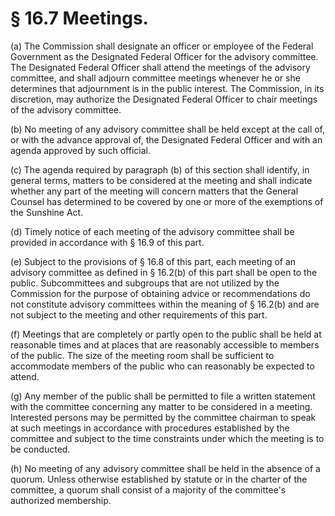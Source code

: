 # § 16.7   Meetings.

(a) The Commission shall designate an officer or employee of the Federal Government as the Designated Federal Officer for the advisory committee. The Designated Federal Officer shall attend the meetings of the advisory committee, and shall adjourn committee meetings whenever he or she determines that adjournment is in the public interest. The Commission, in its discretion, may authorize the Designated Federal Officer to chair meetings of the advisory committee.


(b) No meeting of any advisory committee shall be held except at the call of, or with the advance approval of, the Designated Federal Officer and with an agenda approved by such official.


(c) The agenda required by paragraph (b) of this section shall identify, in general terms, matters to be considered at the meeting and shall indicate whether any part of the meeting will concern matters that the General Counsel has determined to be covered by one or more of the exemptions of the Sunshine Act.


(d) Timely notice of each meeting of the advisory committee shall be provided in accordance with § 16.9 of this part.


(e) Subject to the provisions of § 16.8 of this part, each meeting of an advisory committee as defined in § 16.2(b) of this part shall be open to the public. Subcommittees and subgroups that are not utilized by the Commission for the purpose of obtaining advice or recommendations do not constitute advisory committees within the meaning of § 16.2(b) and are not subject to the meeting and other requirements of this part.


(f) Meetings that are completely or partly open to the public shall be held at reasonable times and at places that are reasonably accessible to members of the public. The size of the meeting room shall be sufficient to accommodate members of the public who can reasonably be expected to attend.


(g) Any member of the public shall be permitted to file a written statement with the committee concerning any matter to be considered in a meeting. Interested persons may be permitted by the committee chairman to speak at such meetings in accordance with procedures established by the committee and subject to the time constraints under which the meeting is to be conducted.


(h) No meeting of any advisory committee shall be held in the absence of a quorum. Unless otherwise established by statute or in the charter of the committee, a quorum shall consist of a majority of the committee's authorized membership.




